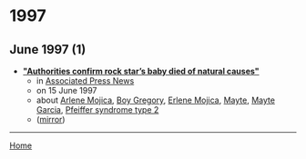 # 1997

## June 1997 (1)

 - [**"Authorities confirm rock star’s baby died of natural causes"**](https://apnews.com/a34eb1b4bd83629fa6450e237a49cfbb)
    - in [Associated Press News](../../../publications/a-e/associated-press-news/index.md)
    - on 15 June 1997
    - about [Arlene Mojica](../../../topics/arlene-mojica/index.md), [Boy Gregory](../../../topics/boy-gregory/index.md), [Erlene Mojica](../../../topics/erlene-mojica/index.md), [Mayte](../../../topics/mayte/index.md), [Mayte Garcia](../../../topics/mayte-garcia/index.md), [Pfeiffer syndrome type 2](../../../topics/pfeiffer-syndrome-type-2/index.md)
    - ([mirror](https://web.archive.org/web/*/https://apnews.com/a34eb1b4bd83629fa6450e237a49cfbb))

----

[Home](../index.md)
